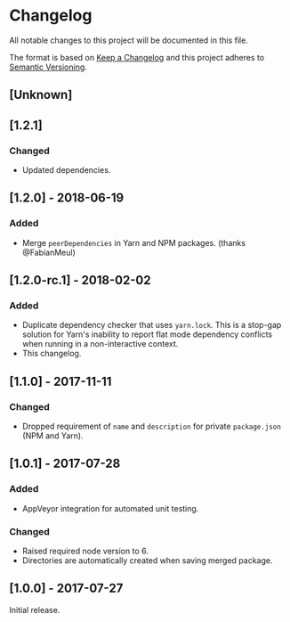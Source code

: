 # Changelog
All notable changes to this project will be documented in this file.

The format is based on [Keep a Changelog](http://keepachangelog.com/en/1.0.0/)
and this project adheres to [Semantic Versioning](http://semver.org/spec/v2.0.0.html).

## [Unknown]

## [1.2.1]
### Changed
- Updated dependencies.

## [1.2.0] - 2018-06-19
### Added
- Merge `peerDependencies` in Yarn and NPM packages. (thanks @FabianMeul)

## [1.2.0-rc.1] - 2018-02-02
### Added
- Duplicate dependency checker that uses `yarn.lock`. This is a stop-gap solution for Yarn's inability to report flat mode dependency conflicts when running in a non-interactive context.
- This changelog.

## [1.1.0] - 2017-11-11
### Changed
- Dropped requirement of `name` and `description` for private `package.json` (NPM and Yarn).

## [1.0.1] - 2017-07-28
### Added
- AppVeyor integration for automated unit testing.

### Changed
- Raised required node version to 6.
- Directories are automatically created when saving merged package.

## [1.0.0] - 2017-07-27
Initial release.